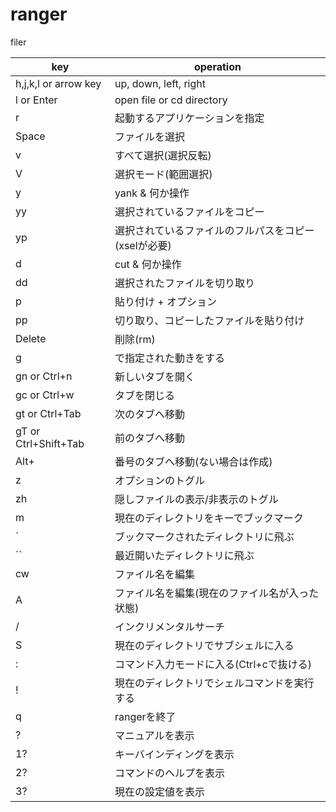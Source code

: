 ranger
====

filer


| key                  | operation                                            |
|----------------------|------------------------------------------------------|
| h,j,k,l or arrow key | up, down, left, right                                |
| l or Enter           | open file or cd directory                            |
| r                    | 起動するアプリケーションを指定                       |
| Space                | ファイルを選択                                       |
| v                    | すべて選択(選択反転)                                 |
| V                    | 選択モード(範囲選択)                                 |
| y<char>              | yank & 何か操作                                      |
| yy                   | 選択されているファイルをコピー                       |
| yp                   | 選択されているファイルのフルパスをコピー(xselが必要) |
| d<char>              | cut & 何か操作                                       |
| dd                   | 選択されたファイルを切り取り                         |
| p<char>              | 貼り付け + オプション                                |
| pp                   | 切り取り、コピーしたファイルを貼り付け               |
| Delete               | 削除(rm)                                             |
| g<char>              | <char>で指定された動きをする                         |
| gn or Ctrl+n         | 新しいタブを開く                                     |
| gc or Ctrl+w         | タブを閉じる                                         |
| gt or Ctrl+Tab       | 次のタブへ移動                                       |
| gT or Ctrl+Shift+Tab | 前のタブへ移動                                       |
| Alt+<n>              | 番号<n>のタブへ移動(ない場合は作成)                  |
| z<char>              | オプションのトグル                                   |
| zh                   | 隠しファイルの表示/非表示のトグル                    |
| m<char>              | 現在のディレクトリを<char>キーでブックマーク         |
| `<char>              | ブックマークされたディレクトリに飛ぶ                 |
| ``                   | 最近開いたディレクトリに飛ぶ                         |
| cw                   | ファイル名を編集                                     |
| A                    | ファイル名を編集(現在のファイル名が入った状態)       |
| /                    | インクリメンタルサーチ                               |
| S                    | 現在のディレクトリでサブシェルに入る                 |
| :                    | コマンド入力モードに入る(Ctrl+cで抜ける)             |
| !                    | 現在のディレクトリでシェルコマンドを実行する         |
| q                    | rangerを終了                                         |
| ?                    | マニュアルを表示                                     |
| 1?                   | キーバインディングを表示                             |
| 2?                   | コマンドのヘルプを表示                               |
| 3?                   | 現在の設定値を表示                                   |
